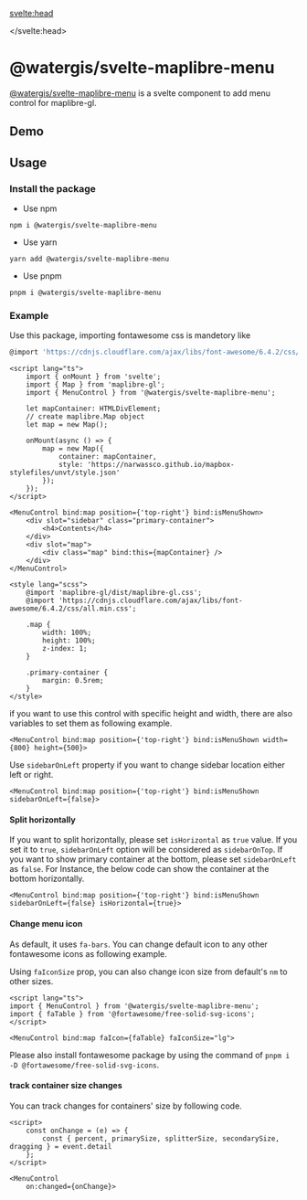<svelte:head>

<title>svelte-maplibre-menu | svelte-maplibre-components</title>
<meta name="twitter:title" content="svelte-maplibre-menu | svelte-maplibre-components" />
<meta property="og:title" content="svelte-maplibre-menu | svelte-maplibre-components" />

</svelte:head>

<script lang="ts">
  import Example from "./Example.svelte";
</script>

# @watergis/svelte-maplibre-menu

[@watergis/svelte-maplibre-menu](https://github.com/watergis/svelte-maplibre-components/tree/main/packages/menu) is a svelte component to add menu control for maplibre-gl.

## Demo

<Example />

## Usage

### Install the package

- Use npm

```
npm i @watergis/svelte-maplibre-menu
```

- Use yarn

```
yarn add @watergis/svelte-maplibre-menu
```

- Use pnpm

```
pnpm i @watergis/svelte-maplibre-menu
```

### Example

Use this package, importing fontawesome css is mandetory like

```js
@import 'https://cdnjs.cloudflare.com/ajax/libs/font-awesome/6.4.2/css/all.min.css';
```

```svelte
<script lang="ts">
	import { onMount } from 'svelte';
	import { Map } from 'maplibre-gl';
	import { MenuControl } from '@watergis/svelte-maplibre-menu';

	let mapContainer: HTMLDivElement;
	// create maplibre.Map object
	let map = new Map();

	onMount(async () => {
		map = new Map({
			container: mapContainer,
			style: 'https://narwassco.github.io/mapbox-stylefiles/unvt/style.json'
		});
	});
</script>

<MenuControl bind:map position={'top-right'} bind:isMenuShown>
	<div slot="sidebar" class="primary-container">
		<h4>Contents</h4>
	</div>
	<div slot="map">
		<div class="map" bind:this={mapContainer} />
	</div>
</MenuControl>

<style lang="scss">
	@import 'maplibre-gl/dist/maplibre-gl.css';
	@import 'https://cdnjs.cloudflare.com/ajax/libs/font-awesome/6.4.2/css/all.min.css';

	.map {
		width: 100%;
		height: 100%;
		z-index: 1;
	}

	.primary-container {
		margin: 0.5rem;
	}
</style>
```

if you want to use this control with specific height and width, there are also variables to set them as following example.

```svelte
<MenuControl bind:map position={'top-right'} bind:isMenuShown width={800} height={500}>
```

Use `sidebarOnLeft` property if you want to change sidebar location either left or right.

```svelte
<MenuControl bind:map position={'top-right'} bind:isMenuShown sidebarOnLeft={false}>
```

#### Split horizontally

If you want to split horizontally, please set `isHorizontal` as `true` value. If you set it to `true`, `sidebarOnLeft` option will be considered as `sidebarOnTop`. If you want to show primary container at the bottom, please set `sidebarOnLeft` as `false`. For Instance, the below code can show the container at the bottom horizontally.

```svelte
<MenuControl bind:map position={'top-right'} bind:isMenuShown sidebarOnLeft={false} isHorizontal={true}>
```

#### Change menu icon

As default, it uses `fa-bars`. You can change default icon to any other fontawesome icons as following example.

Using `faIconSize` prop, you can also change icon size from default's `nm` to other sizes.

```svelte
<script lang="ts">
import { MenuControl } from '@watergis/svelte-maplibre-menu';
import { faTable } from '@fortawesome/free-solid-svg-icons';
</script>

<MenuControl bind:map faIcon={faTable} faIconSize="lg">
```

Please also install fontawesome package by using the command of `pnpm i -D @fortawesome/free-solid-svg-icons`.

#### track container size changes

You can track changes for containers' size by following code.

```svelte
<script>
	const onChange = (e) => {
		const { percent, primarySize, splitterSize, secondarySize, dragging } = event.detail
	};
</script>

<MenuControl
	on:changed={onChange}>
```

